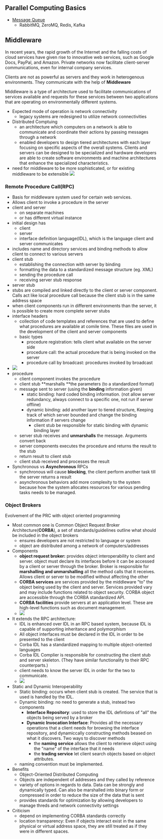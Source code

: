 ## Parallel Computing Basics

* [Message Queue](https://en.wikipedia.org/wiki/Message_queue)
  * RabbitMQ, ZeroMQ, Redis, Kafka



## Middleware

In recent years, the rapid growth of the Internet and the falling costs of cloud services have given rise to innovative web services, such as Google Docs, PayPal, and Amazon. Private networks now facilitate client-server communications, even for internal company services.

Clients are not as powerful as servers and they work in heterogenous environments. They communicate with the help of **Middleware**

Middleware is a type of architecture used to facilitate communications of services available and requests for these services between two applications that are operating on environmentally different systems.

* Expected mode of operation is network connectivity
  * legacy systems are redesigned to utilize network connectivities
* Distributed Comptuing 
  * an architecture which computers on a network is able to communicate and coordinate their actions by passing messages through a network
  * enabled developers to design tiered architectures with each layer focusing on specific aspects of the overall systems. Clients and servers can be designed to be specialized and hardware developers are able to create software environments and machine architectures that enhance the specialized characteristics.
* need for middleware to be more sophisticated, or for existing middleware to be extensible
  ![](/assets/Middleware.png)

### Remote Procedure Call\(RPC\)

* Basis for middleware system used for certain web services. 
* Allows client to invoke a procedure in the server
* client and server
  * on separate machines
  * or has different virtual instance
* initial design has
  * client
  * server
  * interface definition language\(IDL\), which is the language client and server communicates 
* includes name and directory services and binding methods to allow client to connect to various servers
* client stub
  * establishing the connection with server by binding
  * formatting the data to a standardized message structure \(eg. XML\)
  * sending the procedure call
  * receiving server stub response
* server stub
* stubs are compiled and linked directly to the client or server component. Calls act like local procedure call because the client stub is in the same address space
* when client components run in different environments than the server, it is possible to create more complete server stubs
* interface headers
  * collection of code templates and references that are used to define what procedures are available at comile time. These files are used in the development of the client and server components
  * basic types
    * procedure registration: tells client what available on the server side
    * procedure call: the actual procedure that is being invoked on the server
    * procedure call by broadcast: procedures invoked by broadcast
* ![](/assets/RPC.png)
* procedure
  * client component invokes the procedure 
  * client stub **marshalls **the parameters \(to a standardized format\)
  * message sent to server \(using the **binding** information given\)
    * static binding: hard coded binding information. \(not allow server redundancy, always connect to a specific one, not run if server offline\)
    * dynamic binding: add another layer to tiered structure, Keeping track of which server bounded and change the binding information if servers change
      * client stub be responsible for static binding with dynamic binding layer
  * server stub receives and **unmarshalls** the message. Arguments convert back
  * server components executes the procedure and returns the result to the stub
  * return result to client stub
  * client stub received and processes the result
* Synchronous vs **Asynchronous** RPCs
  * synchronous will cause **blocking**, the client perform another task till the server returns a result
  * asynchronous behaviors add more complexity to the system because how the system allocates resources for various pending tasks needs to be managed.

### Object Brokers

Evolvement of the PRC with object oriented programming

* Most common one is Common Object Request Broker Architecture\(**CORBA**\), a set of standards/guidelines outline what should be included in the object brokers
  * ensures developers are not restricted to language or system
  * object are distributed among a network of computers/addresses
* Components
  * **object request broker:** provides object interoperability to client and server. object must declare its interfaces before it can be accessed by a client or server through the broker. Broker is responsible for **marshalling and unmarshalling** all the method calls that it receives. Allows client or server to be modified without affecting the other
  * **CORBA services** are services provided by the middleware "to" the object being used by the client and server. Services provided vary and may include functions related to object security. CORBA object are accessible through the CORBA standardized API.
  * **CORBA facilities** provide servers at an application level. These are high-level functions such as document management.
  * ![](/assets/CORBA.png)
* It extends the RPC architecture:
  * IDL is enhanced over IDL in an RPC based system, because IDL is capable of supporting inheritance and polymorphism
  * All object interfaces must be declared in the IDL in order to be presented to the client
  * Corba IDL has a standardized mapping to multiple object-oriented languages
  * Corba IDL Complier is responsible for constructing the client stub and server skeleton. \(They have similar functionality to their RPC counterparts.\)
  * client needs to know the server IDL in order for the two to communicate. 
  * ![](/assets/CORBA-RPC.png)
* Static and Dynamic Interoperability
  * Static binding: occurs when client stub is created. The service that is used is handled by the IDL. 
  * Dynamic binding: no need to generate a stub, instead two components
    * **Interface Repository**: used to store the IDL defintions of "all" the objects being served by a broker
    * **Dynamic Invocation Interface**: Provides all the necessary operations that a client needs for browsing the interface repository, and dynamiccally constructing methods beased on what it discovers. Two ways to discover methods
      * the **naming service** allows the client to reterieve object using the "name" of the interface that it needs
      * the **trading service** let client search objects based on object attributes. 
  * naming convention must be implemented. 
* Benefits
  * Object-Oriented Distributed Computing
  * Objects are independent of addresses and they called by reference
  * variety of options in regards to data. Data can be strongly and dynamically typed. Can also be marshalled into binary form or compressed in order to reduce the size of the data that is sent
  * provides standards for optimization by allowing developers to manage threds and network connectivity settings
* Criticism
  * depend on implementing CORBA standards correctly
  * location transparency: Even if objects interact exist in the same physical or virtual address space, they are still treated as if they were in different spaces. 



